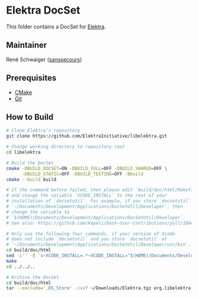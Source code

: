 # Elektra DocSet

This folder contains a DocSet for [Elektra](https://libelektra.org).

## Maintainer

René Schwaiger ([sanssecours](https://github.com/sanssecours))

## Prerequisites

- [CMake](https://cmake.org)
- [Git](https://git-scm.com)

## How to Build

```sh
# Clone Elektra’s repository
git clone https://github.com/ElektraInitiative/libelektra.git

# Change working directory to repository root
cd libelektra

# Build the DocSet
cmake -DBUILD_DOCSET=ON -DBUILD_FULL=OFF -DBUILD_SHARED=OFF \
      -DBUILD_STATIC=OFF -DBUILD_TESTING=OFF -Bbuild
cmake --build build

# If the command before failed, then please edit `build/doc/html/Makefile`
# and change the variable `XCODE_INSTALL` to the root of your
# installation of `docsetutil`. For example, if you store `docsetutil` at
# `~/Documents/Development/Applications/DocSetUtil/Developer`, then
# change the variable to
# `$(HOME)/Documents/Development/Applications/DocSetUtil/Developer`.
# See also: https://github.com/Kapeli/Dash-User-Contributions/pull/1884

# Only use the following four commands, if your version of Xcode
# does not include `docsetutil` and you store `docsetutil` at
# `~/Documents/Development/Applications/DocSetUtil/Developer/usr/bin`.
cd build/doc/html
sed -i'' -E 's~XCODE_INSTALL=.*~XCODE_INSTALL="$(HOME)/Documents/Development/Applications/DocSetUtil/Developer"~' Makefile
make
cd ../../..

# Archive the DocSet
cd build/doc/html
tar --exclude='.DS_Store' -cvzf ~/Downloads/Elektra.tgz org.libelektra.docset
```
